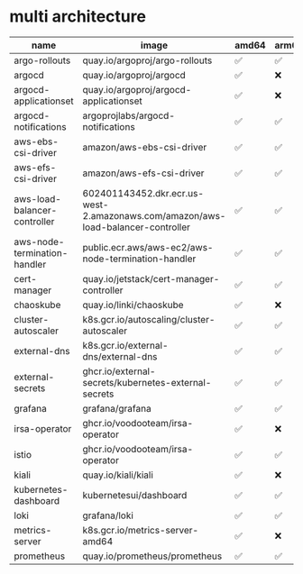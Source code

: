 # multi architecture

name | image | amd64 | arm64
--- | --- | --- | ---
argo-rollouts | quay.io/argoproj/argo-rollouts | ✅ | ✅
argocd | quay.io/argoproj/argocd | ✅ | ❌
argocd-applicationset | quay.io/argoproj/argocd-applicationset | ✅ | ❌
argocd-notifications | argoprojlabs/argocd-notifications | ✅ | ✅
aws-ebs-csi-driver | amazon/aws-ebs-csi-driver | ✅ | ✅
aws-efs-csi-driver | amazon/aws-efs-csi-driver | ✅ | ✅
aws-load-balancer-controller | 602401143452.dkr.ecr.us-west-2.amazonaws.com/amazon/aws-load-balancer-controller | ✅ | ✅
aws-node-termination-handler | public.ecr.aws/aws-ec2/aws-node-termination-handler | ✅ | ✅
cert-manager | quay.io/jetstack/cert-manager-controller | ✅ | ✅
chaoskube | quay.io/linki/chaoskube | ✅ | ❌
cluster-autoscaler | k8s.gcr.io/autoscaling/cluster-autoscaler | ✅ | ✅
external-dns | k8s.gcr.io/external-dns/external-dns | ✅ | ✅
external-secrets | ghcr.io/external-secrets/kubernetes-external-secrets | ✅ | ✅
grafana | grafana/grafana | ✅ | ✅
irsa-operator | ghcr.io/voodooteam/irsa-operator | ✅ | ❌
istio | ghcr.io/voodooteam/irsa-operator | ✅ | ✅
kiali | quay.io/kiali/kiali | ✅ | ❌
kubernetes-dashboard | kubernetesui/dashboard | ✅ | ✅
loki | grafana/loki | ✅ | ✅
metrics-server | k8s.gcr.io/metrics-server-amd64 | ✅ | ❌
prometheus | quay.io/prometheus/prometheus | ✅ | ✅
